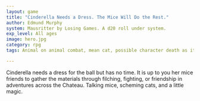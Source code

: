 ```yaml
---
layout: game
title: "Cinderella Needs a Dress. The Mice Will Do the Rest."
author: Edmund Murphy
system: Mausritter by Losing Games. A d20 roll under system.   
exp_level: All ages
image: hero.jpg
category: rpg
tags: Animal on animal combat, mean cat, possible character death as it is a big world for little mice

---
```


Cinderella needs a dress for the ball but has no time. It is up to you her mice friends to gather the materials through filching, fighting, or friendship in adventures across the Chateau. Talking mice, scheming cats, and a little magic.